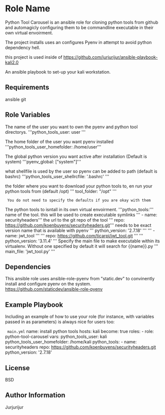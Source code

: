 Role Name
=========

Python Tool Carousel is an ansible role for cloning python tools from github and automagicly configuring them to be commandline executable in their own virtual envoirment. 

The project installs uses an configures Pyenv in attempt to avoid python dependency hell. 

this project is used inside of 
https://github.com/jurjurijur/ansible-playbook-kali2.0

An ansible playbook to set-up your kali workstation.

Requirements 
--------------
ansible 
git 

Role Variables
--------------

The name of the user you want to own the pyenv and python tool directorys. 
'''python_tools_user: user '''

The home folder of the user you want pyenv installed 
'''python_tools_user_homefolder: /home/user'''

The global python version you want active after installation (Default is system)
'''pyenv_global: ["system"]'''

what shellfile is used by the user so pyenv can be added to path (default is bashrc)
'''python_tools_user_shellrcfile: '.bashrc' '''

the folder where you want to download your python tools to, en run your python tools from (default /opt)
''' tool_folder: "/opt" '''

``` You do not need to specify the defaults if you are okay with them```

The python tools to isntall in its own virtual envoirment.
'''python_tools:'''
   name of the tool. this will be used to create executable symlinks 
 ''' - name: securityheaders'''
   the url to the git repo of the tool
   ''' repo: https://github.com/koenbuyens/securityheaders.git'''
   needs to be exact version name that is available with pyenv
  '''  python_version: '2.7.18' '''
  ''' - name: jwt_tool '''
    ''' repo: https://github.com/ticarpi/jwt_tool.git ''' 
   ''' python_version: '3.11.4' '''
     Specify the main file to make executable within its virtualenv. Without one specified by default it will search for {{name}}.py
  '''  main_file: 'jwt_tool.py' '''


Dependencies
------------


This ansible role uses ansible-role-pyenv from "static.dev" to convinently install and configure pyenv on the system. https://github.com/staticdev/ansible-role-pyenv


Example Playbook
----------------

Including an example of how to use your role (for instance, with variables passed in as parameters) is always nice for users too:

``` main.yml```
  name: install python tools 
  hosts: kali
  become: true
  roles:
    - role: python-tool-carousel
      vars:
        python_tools_user: kali
        python_tools_user_homefolder: /home/kali
        python_tools:
          - name: securityheaders
            repo: https://github.com/koenbuyens/securityheaders.git
            python_version: '2.7.18'
        
        
                                                  

License
-------

BSD

Author Information
------------------

Jurjurijur
